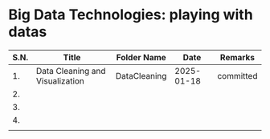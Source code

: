 # Big Data Technologies: playing with datas

| S.N.    | Title                                         |Folder Name      | Date     | Remarks |
|---------|-----------------------------------------------|-----------------|----------|---------|
| 1.      |Data Cleaning and Visualization                |DataCleaning     |2025-01-18|committed|
| 2.      |                                               |                 |          |         |
| 3.      |                                               |                 |          |         |
| 4.      |                                               |                 |          |         |
|         |                                               |                 |          |         |
